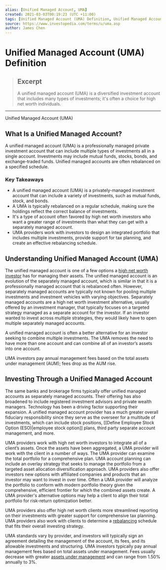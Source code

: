 ```yaml
---
alias: [Unified Managed Account, UMA]
created: 2021-03-03T00:19:23 (UTC +11:00)
tags: [Unified Managed Account (UMA) Definition, Unified Managed Account (UMA)]
source: https://www.investopedia.com/terms/u/uma.asp
author: James Chen
---
```


# Unified Managed Account (UMA) Definition

> ## Excerpt
> A unified managed account (UMA) is a diversified investment account that includes many types of investments; it's often a choice for high net worth individuals.

---

Unified Managed Account (UMA)
## What Is a Unified Managed Account?

A unified managed account (UMA) is a professionally managed private investment account that can include multiple types of investments all in a single account. Investments may include mutual funds, stocks, bonds, and exchange-traded funds. Unified managed accounts are often rebalanced on a specified schedule.

### Key Takeaways

-   A unified managed account (UMA) is a privately-managed investment account that can include a variety of investments, such as mutual funds, stock, and bonds.
-   A UMA is typically rebalanced on a regular schedule, making sure the holdings reflect the correct balance of investments. 
-   It's a type of account often favored by high net worth investors who want a greater range of investments than what they can get with a separately managed account.
-   UMA providers work with investors to design an integrated portfolio that includes multiple investments, provide support for tax planning, and create an effective rebalancing schedule.

## Understanding Unified Managed Account (UMA)

The unified managed account is one of a few options a [high net worth investor](https://www.investopedia.com/terms/h/hnwi.asp) has for managing their assets. The unified managed account is an evolution of the separately managed account, which is similar in that it is a professionally managed account that is rebalanced often. However, separately managed accounts are typically not known for pooling multiple investments and investment vehicles with varying objectives. Separately managed accounts are a high net worth investment alternative, usually offered by an investment manager, that typically focuses on a targeted strategy managed as a separate account for the investor. If an investor wanted to invest across multiple strategies, they would likely have to open multiple separately managed accounts.

A unified managed account is often a better alternative for an investor seeking to combine multiple investments. The UMA removes the need to have more than one account and can combine all of an investor’s assets into one account.

UMA investors pay annual management fees based on the total assets under management (AUM); fees drop as the AUM rise.

## Investing Through a Unified Managed Account

The same banks and brokerage firms typically offer unified managed accounts as separately managed accounts. Their offering has also broadened to include registered investment advisors and private wealth managers. Technology has been a driving factor supporting their expansion. A unified managed account provider has a much greater overall fiduciary responsibility since they serve as the overseer for a multitude of investments, which can include stock positions, [[Define Employee Stock Option (ESO)|employee stock option]] plans, third party separate account management, and more.

UMA providers work with high net worth investors to integrate all of a client’s assets. Once the assets have been aggregated, a UMA provider will work with the client in a number of ways. The UMA provider can examine the total portfolio for a comprehensive plan. UMA account planning can include an overlay strategy that seeks to manage the portfolio from a targeted asset allocation diversification approach. UMA providers also offer investors new options with affiliated companies and products that an investor may want to invest in over time. Often a UMA provider will analyze the portfolio to conform with modern portfolio theory given the comprehensive, efficient frontier for which the combined assets create. A UMA provider's alternative options may help a client to align their total portfolio for risk-return optimization better.

UMA providers also offer high net worth clients more streamlined reporting on their investments with greater support for comprehensive tax planning. UMA providers also work with clients to determine a [rebalancing](https://www.investopedia.com/terms/r/rebalancing.asp) schedule that fits their overall investing strategy.

UMA standards vary by provider, and investors will typically sign an agreement detailing the management of the account, its fees, and its allowable investments and structuring. UMA investors typically pay annual management fees based on total assets under management. Fees usually decrease with greater [assets under management](https://www.investopedia.com/terms/a/aum.asp) and can range from 1.50% annually to 3%.
